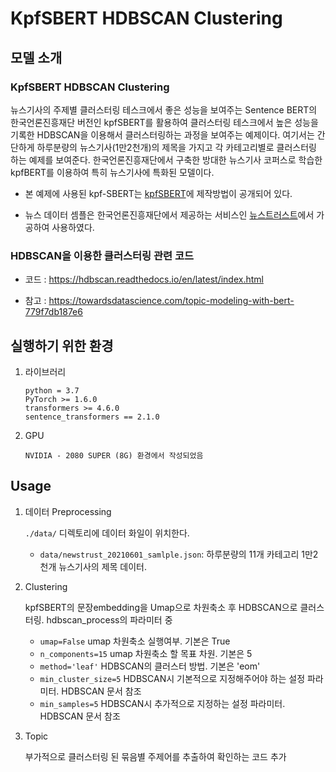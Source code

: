 # KpfSBERT HDBSCAN Clustering

## 모델 소개

### KpfSBERT HDBSCAN Clustering

뉴스기사의 주제별 클러스터링 테스크에서 좋은 성능을 보여주는 Sentence BERT의 한국언론진흥재단 버전인 kpfSBERT를 활용하여 클러스터링 테스크에서 높은 성능을 기록한 HDBSCAN을 이용해서 클러스터링하는 과정을 보여주는 예제이다.
여기서는 간단하게 하루분량의 뉴스기사(1만2천개)의 제목을 가지고 각 카테고리별로 클러스터링 하는 예제를 보여준다.
한국언론진흥재단에서 구축한 방대한 뉴스기사 코퍼스로 학습한 kpfBERT를 이용하여 특히 뉴스기사에 특화된 모델이다.

- 본 예제에 사용된 kpf-SBERT는 [kpfSBERT](https://github.com/KPFBERT/kpfbert)에 제작방법이 공개되어 있다.

- 뉴스 데이터 셈플은 한국언론진흥재단에서 제공하는 서비스인 [뉴스트러스트](http://newstrust.kr/)에서 가공하여 사용하였다.


### HDBSCAN을 이용한 클러스터링 관련 코드

- 코드 : https://hdbscan.readthedocs.io/en/latest/index.html

- 참고 : https://towardsdatascience.com/topic-modeling-with-bert-779f7db187e6


## 실행하기 위한 환경

1. 라이브러리

    ```
    python = 3.7
    PyTorch >= 1.6.0
    transformers >= 4.6.0
    sentence_transformers == 2.1.0
    
    ```
    
2. GPU

    ```
    NVIDIA - 2080 SUPER (8G) 환경에서 작성되었음
    ```

## Usage

1. 데이터 Preprocessing

   `./data/` 디렉토리에 데이터 화일이 위치한다.

   - `data/newstrust_20210601_samlple.json`: 하루분량의 11개 카테고리 1만2천개 뉴스기사의 제목 데이터.

   
2. Clustering  

    kpfSBERT의 문장embedding을 Umap으로 차원축소 후 HDBSCAN으로 클러스터링.
    hdbscan_process의 파라미터 중
    - `umap=False` umap 차원축소 실행여부. 기본은 True
    - `n_components=15` umap 차원축소 할 목표 차원. 기본은 5
    - `method='leaf'` HDBSCAN의 클러스터 방법. 기본은 'eom'
    - `min_cluster_size=5` HDBSCAN시 기본적으로 지정해주어야 하는 설정 파라미터. HDBSCAN 문서 참조
    - `min_samples=5` HDBSCAN시 추가적으로 지정하는 설정 파라미터. HDBSCAN 문서 참조
    
3. Topic

    부가적으로 클러스터링 된 묶음별 주제어를 추출하여 확인하는 코드 추가
